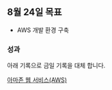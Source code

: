 ## 8월 24일 목표

- AWS 개발 환경 구축

### 성과

아래 기록으로 금일 기록을 대체 합니다.

[아마존 웹 서비스(AWS)](https://github.com/hyunwoo045/vue3-board/tree/master/docs/aws)
